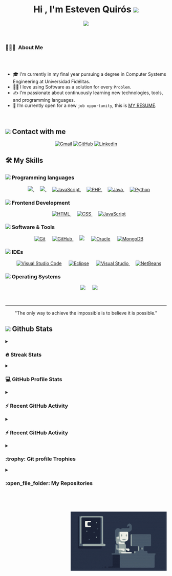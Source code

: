 <h1 align="center">Hi , I'm Esteven Quirós <img src="https://media.giphy.com/media/hvRJCLFzcasrR4ia7z/giphy.gif" width="35"></h1>
<p align="center">
  <a href="https://github.com/DenverCoder1/readme-typing-svg"><img src="https://readme-typing-svg.herokuapp.com?font=Time+New+Roman&color=%23C8BE25&size=25&center=true&vCenter=true&width=600&height=100&lines=Software+Engineer+@bld.ai;Computer+Science+Student;Competitive+Programmer;2x+ACPC+Finalist;Expert+on+Codeforces;Division+1+on+Codechef+(5+Stars);4+Kyu+on+Atcoder;Always+learning+new+things"></a>
</p>


<br>

### 👨🏻‍💻 &nbsp;About Me
<br><br>
- 🎓&nbsp;I'm currently in my final year pursuing a degree in Computer Systems Engineering at Universidad Fidélitas.
- :technologist: I love using Software as a solution for every `Problem`.
- ✍️ I'm passionate about continuously learning new technologies, tools, and programming languages.
- :thinking: I’m currently open for a new `job opportunity`, this is [MY RESUME](http://lnkiy.in/Ahmed_Hossam_Resume).
<br>

## <picture> <img src="https://github.com/7oSkaaa/7oSkaaa/blob/main/Images/Connect-with-me.gif?raw=true" width="100px"> </picture> Contact with me
<p align="center">
	<a href="mailto:quirosestiven@gmail.com"><img img src="https://img.shields.io/badge/gmail-%23EA4335.svg?style=plastic&logo=gmail&logoColor=white" alt="Gmail"/></a>
	<a href="https://github.com/EstivenQR"><img src="https://img.shields.io/badge/github-%23181717.svg?style=plastic&logo=github&logoColor=white" alt="GitHub"/></a>
	<a href="https://www.linkedin.com/in/estiven-quiros-997295291/"><img src="https://img.shields.io/badge/linkedin-%230A66C2.svg?style=plastic&logo=linkedin&logoColor=white" alt="LinkedIn"/></a>
</p>

## 🛠️ My Skills

### <picture> <img src = "https://github.com/7oSkaaa/7oSkaaa/blob/main/Images/Programming_Languages.gif?raw=true" width = 50px>  </picture> Programming languages

<p align="center"> 
&emsp; 
<a href="https://learn.microsoft.com/en-us/dotnet/csharp/" target="_blank"> 
  <img src="https://img.shields.io/badge/C%23-%23239120.svg?style=plastic&logo=c-sharp&logoColor=white">
</a>	  
&emsp;
<a href="https://dotnet.microsoft.com/" target="_blank">
  <img src="https://img.shields.io/badge/.NET-%23512BD4.svg?style=plastic&logo=dotnet&logoColor=white">
</a>
  &emsp;
  <a href="https://developer.mozilla.org/en-US/docs/Web/JavaScript" target="_blank"> 
     <img alt="JavaScript" src="https://img.shields.io/badge/JavaScript%20-%23F7DF1E.svg?style=plastic&logo=javascript&logoColor=black">
   </a>
&emsp; 
<a href="https://www.php.net/" target="_blank"> 
  <img alt="PHP" src="https://img.shields.io/badge/PHP-%23777BB4.svg?style=plastic&logo=php&logoColor=white">
</a>
  &emsp;
  <a href="https://www.java.com" target="_blank"> 
    <img alt="Java" src="https://img.shields.io/badge/Java-%23007396.svg?style=plastic&logo=java&logoColor=white">
  </a>
  &emsp;
   <a href="https://www.python.org" target="_blank">
    <img alt="Python" src="https://img.shields.io/badge/Python%20-%2314354C.svg?style=plastic&logo=python&logoColor=white">
  </a>
</p>

### <picture> <img src = "https://github.com/7oSkaaa/7oSkaaa/blob/main/Images/Front_End.gif?raw=true" width = 50px>  </picture> Frontend Development
<p align="center"> 
  &emsp; 
  <a href="https://www.w3.org/html/" target="_blank"> 
   <img alt="HTML" src="https://img.shields.io/badge/HTML5%20-%23E34F26.svg?style=plastic&logo=html5&logoColor=white">
  </a>   
  &emsp;
  <a href="https://www.w3schools.com/css/" target="_blank">
    <img alt="CSS" src="https://img.shields.io/badge/CSS%20-%231572B6.svg?style=plastic&logo=css3&logoColor=white">
  </a> 
  &emsp;
  <a href="https://developer.mozilla.org/en-US/docs/Web/JavaScript" target="_blank"> 
     <img alt="JavaScript" src="https://img.shields.io/badge/JavaScript%20-%23F7DF1E.svg?style=plastic&logo=javascript&logoColor=black">
   </a>
</p>

 ### <picture> <img src = "https://github.com/7oSkaaa/7oSkaaa/blob/main/Images/Software_Tools.gif?raw=true" width = 50px>  </picture> Software & Tools
 
<p align="center">
  &emsp;
    <a href="#"><img alt="Git" src="https://img.shields.io/badge/Git%20-%23F05033.svg?style=plastic&logo=git&logoColor=white"></a>
    &emsp;
<a href="https://github.com/" target="_blank">
  <img alt="GitHub" src="https://img.shields.io/badge/GitHub-%2312100E.svg?style=plastic&logo=github&logoColor=white" />
</a>
    &emsp;
    <a href="#"><img src="https://img.shields.io/badge/mysql-%234479A1.svg?&style=plastic&logo=mysql&logoColor=white"/></a>
 &emsp;
 <a href="https://www.oracle.com/database/" target="_blank">
  <img alt="Oracle" src="https://img.shields.io/badge/Oracle-%23F80000.svg?style=plastic&logo=oracle&logoColor=white"/></a>
&emsp;
	<a href="https://www.mongodb.com/" target="_blank">
  <img alt="MongoDB" src="https://img.shields.io/badge/MongoDB-%2347A248.svg?style=plastic&logo=mongodb&logoColor=white"/>
</a>

</p>

 ### <picture> <img src = "https://github.com/7oSkaaa/7oSkaaa/blob/main/Images/IDEs.gif?raw=true" width = 50px>  </picture> IDEs
 
<p align="center">
  &emsp;
    <a href="#"><img alt="Visual Studio Code" src="https://img.shields.io/badge/Visual%20Studio%20Code-0078d7.svg?style=plastic&logo=visual-studio-code&logoColor=white"></a>
  &emsp;
    <a href="#"><img alt="Eclipse" src="https://img.shields.io/badge/eclipse%20ide-%232C2255.svg?&style=plastic&logo=eclipse%20ide&logoColor=white"/></a>
&emsp;
<a href="https://visualstudio.microsoft.com/" target="_blank">
  <img alt="Visual Studio" src="https://img.shields.io/badge/Visual%20Studio-%235C2D91.svg?style=plastic&logo=visual-studio&logoColor=white" />
</a>
&emsp;
<a href="https://netbeans.apache.org/" target="_blank">
  <img alt="NetBeans" src="https://img.shields.io/badge/NetBeans-%23007DC6.svg?style=plastic&logo=apachenetbeanside&logoColor=white" />
</a>
</p>

 ### <picture> <img src = "https://github.com/7oSkaaa/7oSkaaa/blob/main/Images/OS.gif?raw=true" width = 50px>  </picture> Operating Systems
 
<p align="center">
  &emsp;
    <a href="#"><img src="https://img.shields.io/badge/Ubuntu-E95420?style=plastic&logo=ubuntu&logoColor=white"></a>
  &emsp;
    <a href="#"><img src="https://img.shields.io/badge/Windows-0078D6?style=plastic&logo=windows&logoColor=white"></a>
</p>

<br> 

---

<p align="center">
 "The only way to achieve the impossible is to believe it is possible."
</p>



## <picture> <img src = "https://github.com/EstivenQR/EstivenQR/blob/main/Images/Statistics.gif?raw=true" width = 50px>  </picture> Github Stats

<details><summary><h3> 🔥 Streak Stats</h3></summary>

----	

<p align="center"><img src="https://github-readme-streak-stats.herokuapp.com/?user=7oSkaaa&theme=tokyonight_duo" alt="7oSkaaa" /></p>

</details>
  
<details><summary><h3>💻 GitHub Profile Stats</h3></summary>

----

<p align="center">
    <a href="https://github.com/anuraghazra/github-readme-stats">
	    <img alt="EstivenQR's Github Stats" src="https://github-readme-stats.vercel.app/api?username=EstivenQR&show_icons=true&count_private=true&locale=en&theme=tokyonight&layout=compact" height="230px"/></a>
	  <img src="https://github-readme-stats.vercel.app/api/top-langs?username=EstivenQR&langs_count=10&show_icons=true&locale=en&theme=tokyonight" alt="EstivenQR" height="230px"/>
<br/>

  <b>Note:</b> Top languages is only a metric of the languages my public code consists of and doesn't reflect experience or skill level.
  </p>
</details>

<details><summary><h3>⚡ Recent GitHub Activity</h3></summary>

----

[![EstivenQR's github activity graph](https://github-readme-activity-graph.cyclic.app/graph?username=EstivenQR&theme=github)](https://github.com/EstivenQR/github-readme-activity-graph)

 
</details>


<details><summary><h3>⚡ Recent GitHub Activity</h3></summary>

----
	
[![EstivenQR github activity graph](https://github-readme-activity-graph.cyclic.app/graph?username=EstivenQR&theme=github	)](https://github.com/EstivenQR/github-readme-activity-graph)

 
</details>

<details><summary> <h3> :trophy: Git profile Trophies </h3></summary>

----
	
<p align="center">
  <a href="https://github.com/EstivenQR">
    <img src="https://github-profile-trophy.vercel.app/?username=EstivenQR&layout=compact&theme=tokyonight&column=4&margin-w=15&margin-h=15" alt="EstivenQR" />
  </a>
</p>


[![@7oskaa's Holopin board](https://holopin.io/api/user/board?user=7oskaa)](https://holopin.io/@7oskaa)
	
</details>
	
<details><summary><h3> :open_file_folder: My Repositories </h3></summary>

----
	
<div>
  <p align="center">
</p>
</div>
</details>

</br></br>
	
<img alt="Night Coding" src="https://raw.githubusercontent.com/AVS1508/AVS1508/master/assets/Night-Coding.gif" align="right"/>

